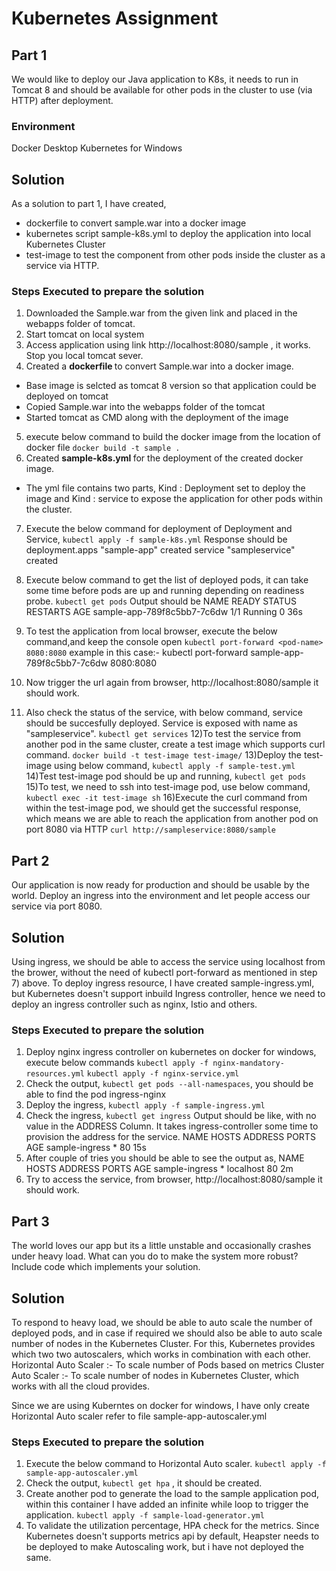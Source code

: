 # Kubernetes Assignment

## Part 1

We would like to deploy our Java application to K8s, it needs to run in Tomcat 8 and should be available for other pods in the cluster to use (via HTTP) after deployment.

### Environment
Docker Desktop Kubernetes for Windows

## Solution

As a solution to part 1, I have created, 
* dockerfile to convert sample.war into a docker image
* kubernetes script sample-k8s.yml to deploy the application into local Kubernetes Cluster
* test-image to test the component from other pods inside the cluster as a service via HTTP.

### Steps Executed to prepare the solution

1) Downloaded the Sample.war from the given link and placed in the webapps folder of tomcat. 
2) Start tomcat on local system
3) Access application using link http://localhost:8080/sample , it works. Stop you local tomcat sever.
4) Created a <b> dockerfile </b> to convert Sample.war into a docker image. 
* Base image is selcted as tomcat 8 version so that application could be deployed on tomcat 
* Copied Sample.war into the webapps folder of the tomcat
* Started tomcat as CMD along with the deployment of the image
5) execute below command to build the docker image from the location of docker file
		`docker build -t sample .` 
6) Created <b> sample-k8s.yml </b> for the deployment of the created docker image.
* The yml file contains two parts, Kind : Deployment set to deploy the image and Kind : service to expose the application for other pods within the cluster.
7) Execute the below command for deployment of Deployment and Service,
         `kubectl apply -f sample-k8s.yml` 
Response should be 
deployment.apps "sample-app" created
service "sampleservice" created
8) Execute below command to get the list of deployed pods, it can take some time before pods are up and running depending on readiness probe.
          `kubectl get pods`
Output should be 
NAME                          READY     STATUS    RESTARTS   AGE
sample-app-789f8c5bb7-7c6dw   1/1       Running   0          36s

9) To test the application from local browser, execute the below command,and keep the console open
          `kubectl port-forward <pod-name> 8080:8080` example in this case:- kubectl port-forward sample-app-789f8c5bb7-7c6dw 8080:8080
10) Now trigger the url again from browser, http://localhost:8080/sample it should work.
11) Also check the status of the service, with below command, service should be succesfully deployed. Service is exposed with name as "sampleservice".           `kubectl get services`
12)To test the service from another pod in the same cluster, create a test image which supports curl command.
           `docker build -t test-image test-image/`
13)Deploy the test-image using below command, 
           `kubectl apply -f sample-test.yml` 
14)Test test-image pod should be up and running, `kubectl get pods`
15)To test, we need to ssh into test-image pod, use below command,
         `kubectl exec -it test-image sh`
16)Execute the curl command from within the test-image pod, we should get the successful response, which means we are able to reach the application from another pod on port 8080 via HTTP
         `curl http://sampleservice:8080/sample`
    
## Part 2

Our application is now ready for production and should be usable by the world. Deploy an ingress into the environment and let people access our service via port 8080.
   
## Solution

Using ingress, we should be able to access the service using localhost from the brower, without the need of kubectl port-forward as mentioned in step 7) above. 
To deploy ingress resource, I have created sample-ingress.yml, but Kubernetes doesn't support inbuild Ingress controller, hence we need to deploy an ingress controller such as nginx, Istio and others.

### Steps Executed to prepare the solution

1) Deploy nginx ingress controller on kubernetes on docker for windows, execute below commands 
             `kubectl apply -f nginx-mandatory-resources.yml`
             `kubectl apply -f nginx-service.yml`
2) Check the output, `kubectl get pods --all-namespaces`, you should be able to find the pod ingress-nginx
3) Deploy the ingress, `kubectl apply -f sample-ingress.yml`
4) Check the ingress, `kubectl get ingress` Output should be like, with no value in the ADDRESS Column. It takes ingress-controller some time to provision the address for the service.
NAME             HOSTS     ADDRESS   PORTS     AGE
sample-ingress   *                   80        15s
5) After couple of tries you should be able to see the output as,
NAME             HOSTS     ADDRESS   PORTS     AGE
sample-ingress   *         localhost 80        2m
6) Try to access the service, from browser, http://localhost:8080/sample it should work.


## Part 3

The world loves our app but its a little unstable and occasionally crashes under heavy load. What can you do to make the system more robust? Include code which implements your solution.
   
## Solution


To respond to heavy load, we should be able to auto scale the number of deployed pods, and in case if required we should also be able to auto scale number of nodes in the Kubernetes Cluster. For this, Kubernetes provides which two two autoscalers, which works in combination with each other. 
Horizontal Auto Scaler :- To scale number of Pods based on metrics
Cluster Auto Scaler :- To scale number of nodes in Kubernetes Cluster, which works with all the cloud provides.

Since we are using Kuberntes on docker for windows, I have only create Horizontal Auto scaler refer to file sample-app-autoscaler.yml

### Steps Executed to prepare the solution

1) Execute the below command to Horizontal Auto scaler.
       `kubectl apply -f sample-app-autoscaler.yml`
2) Check the output, `kubectl get hpa` , it should be created.
3) Create another pod to generate the load to the sample application pod, within this container I have added an infinite while loop to trigger the application.
       `kubectl apply -f sample-load-generator.yml`
4) To validate the utilization percentage, HPA check for the metrics. Since Kubernetes doesn't supports metrics api by default, Heapster needs to be deployed to make Autoscaling work, but i have not deployed the same.
       


            


		


